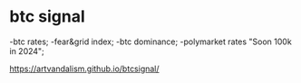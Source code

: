 # btc signal

-btc rates;
-fear&grid index;
-btc dominance;
-polymarket rates "Soon 100k in 2024";

https://artvandalism.github.io/btcsignal/
